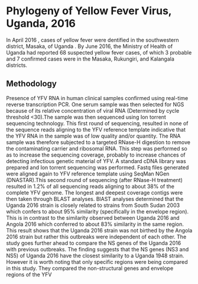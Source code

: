 # Phylogeny of Yellow Fever Virus, Uganda, 2016
In April 2016 , cases of yellow fever were dentified in the southwestern district, Masaka, of Uganda . By June 2016, the Ministry 
of Health of Uganda had reported 68 suspected yellow fever cases, of which 3 probable and 7 confirmed cases were in the Masaka, 
Rukungiri, and Kalangala districts.
## Methodology 
Presence of YFV RNA in human clinical samples confirmed using real-time reverse transcription PCR.
One serum sample was then selected for NGS because of its relative concentration of viral RNA (Determined by cycle threshold <30).The sample
was then sequenced using Ion torrent sequencing technology. 
This first round of  sequencing, resulted in none of the  sequence reads aligning to the YFV reference template indicative that the YFV
RNA in the sample was of low quality and/or quantity. The RNA sample was therefore subjected to a targeted RNase-H digestion 
to remove the contaminating carrier and ribosomal RNA. This step was performed so as to increase the sequencing coverage, probably
to increase chances of detecting infectious genetic material of YFV. A standard cDNA library was prepared and Ion torrent sequencing
was performed. Fastq files generated were aligned again to YFV reference template using SeqMan NGen (DNASTAR).This second round of 
sequencing (after RNase-H treatment) resulted in 1.2% of all sequencing reads aligning to about 38% of the complete YFV genome.
The longest and deepest coverage contigs were then taken through BLAST analyses. BlAST analyses determined that the Uganda 2016 strain
is closely related to strains from South Sudan 2003 which confers to about 95% similarity (specifically in the envelope region).
This is in contrast to the similarity observed between Uganda 2016 and Angola 2016 which conferred to about 83% similarity in the same 
region. This result shows that the Uganda 2016 strain was not birthed by the Angola 2016 strain but rather this outbreaks were 
independent of each other. The study goes further ahead to compare the NS genes of the Uganda 2016 with previous outbreaks. The finding
suggests that the NS genes (NS3 and NS5) of Uganda 2016 have the closest similarity to a Uganda 1948 strain. However it is worth noting
that only specific regions were being compared in this study. They compared the non-structural genes and envelope regions of the 
YFV
